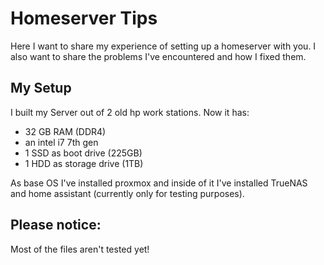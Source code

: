 # Homeserver Tips
Here I want to share my experience of setting up a homeserver with you. I also want to share the problems I've encountered and how I fixed them.

## My Setup
I built my Server out of 2 old hp work stations. Now it has:
 - 32 GB RAM (DDR4)
 - an intel i7 7th gen
 - 1 SSD as boot drive (225GB)
 - 1 HDD as storage drive (1TB)
 
As base OS I've installed proxmox and inside of it I've installed TrueNAS and home assistant (currently only for testing purposes).

## Please notice:
Most of the files aren't tested yet!